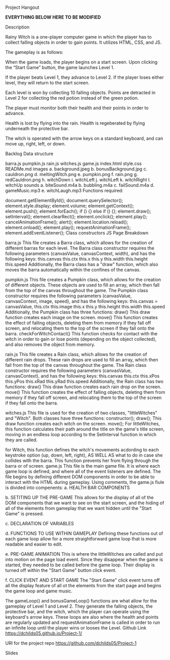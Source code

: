 Project Hangout

**EVERYTHING BELOW HERE TO BE MODIFIED**

Description

Rainy Witch is a one-player computer game in which the player has to collect falling objects in order to gain points. It utilizes HTML, CSS, and JS.

The gameplay is as follows:

When the game loads, the player begins on a start screen. Upon clicking the “Start Game” button, the game launches Level 1.

If the player beats Level 1, they advance to Level 2. If the player loses either level, they will return to the start screen.

Each level is won by collecting 10 falling objects. Points are detracted in Level 2 for collecting the red potion instead of the green potion.

The player must monitor both their health and their points in order to advance.

Health is lost by flying into the rain. Health is regeberated by flying underneath the protective bar.

The witch is operated with the arrow keys on a standard keyboard, and can move up, right, left, or down.

Backlog Data structure

barra.js
pumpkin.js
rain.js
witches.js
game.js
index.html
style.css
READMe.md
images a. background.jpeg b. bonusBackground.jpg c. cauldron.png d. meltingWitch.png e. pumpkin.png f. rain.png g. redCauldron.png h. witchDown i. witchLeft j. witchLeft k. witchRight l. witchUp
sounds a. biteSound.m4a b. bubbling.m4a c. failSound.m4a d. gameMusic.mp3 e. witchLaugh.mp3
Functions required:

document.getElementById();
document.querySelector();
element.style.display;
element.volume;
element.getContext();
element.push();
element.forEach();
if () {} else if () {};
element.draw();
setInterval();
element.clearRect();
element.onclick();
element.play();
cancelAnimationFrame();
alert();
element.location.reload();
element.onload();
element.play();
requestAnimationFrame();
element.addEventListener();
Class constructors
JS Page Breakdown

barra.js This file creates a Barra class, which allows for the creation of different barras for each level. The Barra class constructor requires the following parameters (canvasValue, canvasContext, width), and has the following keys: this.canvas this.ctx
this.x this.y this.width this.height this.speed Additionally, the Barra class has a "draw" function, which also moves the barra automatically within the confines of the canvas.

pumpkin.js This file creates a Pumpkin class, which allows for the creation of different objects. These objects are used to fill an array, which then fall from the top of the canvas throughout the game. The Pumpkin class constructor requires the following parameters (canvasValue, canvasContext, image, speed), and has the following keys: this.canvas = canvasValue, this.ctx this.image this.x this.y this.height this.width this.speed Additionally, the Pumpkin class has three functions: draw() This draw function creates each image on the screen. move() This function creates the effect of falling objects, deleting them from memory if they fall off screen, and relocating them to the top of the screen if they fall onto the barra. checkForWitchContact() This function checks for contact with the witch in order to gain or lose points (depending on the object collected), and also removes the object from memory.

rain.js This file creates a Rain class, which allows for the creation of different rain drops. These rain drops are used to fill an array, which then fall from the top of the canvas throughout the game. The Rain class constructor requires the following parameters (canvasValue, canvasContext), and has the following keys: this.canvas this.ctx this.xPos this.yPos this.xRad this.yRad this.speed Additionally, the Rain class has two functions: draw() This draw function creates each rain drop on the screen. move() This function creates the effect of falling objects, deleting them from memory if they fall off screen, and relocating them to the top of the screen if they fall onto the barra.

witches.js This file is used for the creation of two classes, "littleWitches" and "Witch". Both classes have three functions: constructor(); draw(); This draw function creates each witch on the screen. move(); For littleWitches, this function calculates their path around the title on the game's title screen, moving in an endless loop according to the SetInterval function in which they are called.

  for Witch, this function defines the witch's movements acdording to each keystroke option (up, down, left, right), AS WELL AS what to do in case she collides with the barra. This function prevents her from flying through the barra or of screen.
game.js This file is the main game file. It is where each game loop is defined, and where all of the event listeners are defined. The file begins by defining different DOM components in order to be able to interact with the HTML during gameplay. Using comments, the game.js fiule is divided into compenents: a. HEALTH BAR COMPONENTS

b. SETITING UP THE PRE-GAME This allows for the display of all of the DOM components that we want to see on the start screen, and the hiding of all of the elements from gameplay that we want hidden until the "Start Game" is pressed.

c. DECLARATION OF VARIABLES

d. FUNCTIONS TO USE WITHIN GAMEPLAY Defining these functions out of each game loop allow for a more straightforward game loop that is more readable and easier to edit.

e. PRE-GAME ANIMATION This is where the littleWitches are called and put into motion on the page load event. Since they disappear when the game is started, they needed to be called before the game loop. Their display is turned off within the "Start Game" button click event.

f. CLICK EVENT AND START GAME The "Start Game" click event turns off all the display feature of all ot the elements from the start page and begins the game loop and game music.

  The gameLoop() and bonusGameLoop() functions are what allow for the gameplay of Level 1 and Level 2. They generate the falling objects, the protective bar, and the witch, which the player can operate using the keyboard's arrow keys. These loops are also where the health and points are regularly updated and requestAnimationFrame is called in order to run an infinite loop until the player wins or looses the Level.
Github Link https://dchilds05.github.io/Project-1/

URl for the project repo https://github.com/dchilds05/Project-1

Slides